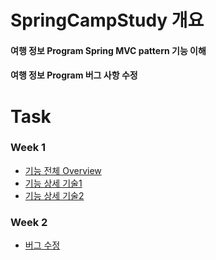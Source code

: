 # SpringCampStudy 개요
#### 여행 정보 Program  Spring MVC pattern 기능 이해 
#### 여행 정보 Program 버그 사항 수정

# Task
### Week 1 
* [기능 전체 Overview](https://github.com/minchjung/SpringStudy/wiki/%EA%B8%B0%EB%8A%A5-%EC%A0%84%EC%B2%B4-Overview)  
* [기능 상세 기술1](https://github.com/minchjung/SpringStudy/wiki/%EA%B8%B0%EB%8A%A5-%EC%83%81%EC%84%B8-%EA%B8%B0%EC%88%A01)  
* [기능 상세 기술2](https://github.com/minchjung/SpringStudy/wiki/%EA%B8%B0%EB%8A%A5-%EC%83%81%EC%84%B8-%EA%B8%B0%EC%88%A02)  
### Week 2 
* [버그 수정](https://github.com/minchjung/SpringStudy/wiki/%EB%B2%84%EA%B7%B8-%EC%88%98%EC%A0%95)  
  
